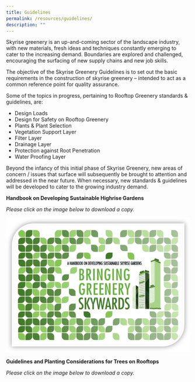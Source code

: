 ```yaml
---
title: Guidelines
permalink: /resources/guidelines/
description: ""
---
```

Skyrise greenery is an up-and-coming sector of the landscape industry, with new materials, fresh ideas and techniques constantly emerging to cater to the increasing demand. Boundaries are explored and challenged, encouraging the surfacing of new supply chains and new job skills.

The objective of the Skyrise Greenery Guidelines is to set out the basic requirements in the construction of skyrise greenery – intended to act as a common reference point for quality assurance.

Some of the topics in progress, pertaining to Rooftop Greenery standards & guidelines, are:

*   Design Loads
*   Design for Safety on Rooftop Greenery
*   Plants & Plant Selection
*   Vegetation Support Layer
*   Filter Layer
*   Drainage Layer
*   Protection against Root Penetration
*   Water Proofing Layer

Beyond the infancy of this initial phase of Skyrise Greenery, new areas of concern / issues that surface will subsequently be brought to attention and addressed in the near future. When necessary, new standards & guidelines will be developed to cater to the growing industry demand.

 **Handbook on Developing Sustainable Highrise Gardens**
 
 *Please click on the image below to download a copy.*

 ![](/images/Skyrise%20Greenery%20Handbook%20icon.png)
 
 **Guidelines and Planting Considerations for Trees on Rooftops**

*Please click on the image below to download a copy.*